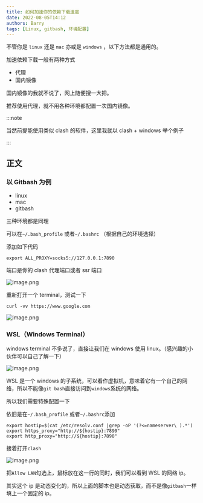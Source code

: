 ```yaml
---
title: 如何加速你的依赖下载速度
date: 2022-08-05T14:12
authors: Barry
tags: [Linux, gitbash, 环境配置]
---
```


不管你是 `linux` 还是 `mac` 亦或是 `windows` ，以下方法都是通用的。

加速依赖下载一般有两种方式

- 代理
- 国内镜像

国内镜像的我就不说了，网上随便搜一大把。

推荐使用代理，就不用各种环境都配置一次国内镜像。

:::note

当然前提能使用类似 clash 的软件，这里我就以 clash + windows 举个例子

:::

<!--truncate-->

## 正文

### 以 Gitbash 为例

- linux
- mac
- gitbash

三种环境都是同理

可以在`~/.bash_profile` 或者`~/.bashrc` （根据自己的环境选择）

添加如下代码

```
export ALL_PROXY=socks5://127.0.0.1:7890
```

端口是你的 clash 代理端口或者 ssr 端口

![image.png](https://p3-juejin.byteimg.com/tos-cn-i-k3u1fbpfcp/28673d87ae3d4c24ab0c1768b1e0b1a7~tplv-k3u1fbpfcp-watermark.image?)

重新打开一个 terminal，测试一下

```
curl -vv https://www.google.com
```

![image.png](https://p9-juejin.byteimg.com/tos-cn-i-k3u1fbpfcp/dc88f3e6f7b3444fbbc178d924eb2457~tplv-k3u1fbpfcp-watermark.image?)

### WSL（Windows Terminal）

windows terminal 不多说了，直接让我们在 windows 使用 linux。（感兴趣的小伙伴可以自己了解一下）

![image.png](https://p9-juejin.byteimg.com/tos-cn-i-k3u1fbpfcp/46196f22253746379e93808973522c4b~tplv-k3u1fbpfcp-watermark.image?)

WSL 是一个 windows 的子系统，可以看作虚拟机，意味着它有一个自己的网络，所以不能像`git bash`直接访问到`windows`系统的网络。

所以我们需要特殊配置一下

依旧是在`~/.bash_profile` 或者`~/.bashrc`添加

```
export hostip=$(cat /etc/resolv.conf |grep -oP '(?<=nameserver\ ).*')
export https_proxy="http://${hostip}:7890"
export http_proxy="http://${hostip}:7890"
```

接着打开`clash`

![image.png](https://p9-juejin.byteimg.com/tos-cn-i-k3u1fbpfcp/015112e189d64dda8263008c3a409323~tplv-k3u1fbpfcp-watermark.image?)

把`Allow LAN`勾选上，鼠标放在这一行的同时，我们可以看到 WSL 的网络 ip。

其实这个 ip 是动态变化的，所以上面的脚本也是动态获取，而不是像`gitbash`一样填上一个固定的 ip。
